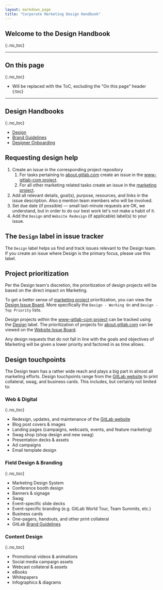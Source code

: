 ```yaml
---
layout: markdown_page
title: "Corporate Marketing Design Handbook"
---
```


## Welcome to the Design Handbook
{:.no_toc}

----

## On this page
{:.no_toc}

* Will be replaced with the ToC, excluding the "On this page" header
{:toc}

----

## Design Handbooks
{:.no_toc}

- [Design](/handbook/marketing/corporate-marketing/design/)  
- [Brand Guidelines](/handbook/marketing/corporate-marketing/design/brand-guidelines/)
- [Designer Onboarding](/handbook/designer-onboarding)

## Requesting design help

1. Create an issue in the corresponding project repository
    1. For tasks pertaining to [about.gitlab.com](https://about.gitlab.com/) create an issue in the [www-gitlab-com project](https://gitlab.com/gitlab-com/www-gitlab-com/issues).
    1. For all other marketing related tasks create an issue in the [marketing project](https://gitlab.com/gitlab-com/marketing/issues).
1. Add all relevant details, goal(s), purpose, resources, and links in the issue description. Also `@` mention team members who will be involved.
1. Set due date (if possible) — small last-minute requests are OK, we understand, but in order to do our best work let's not make a habit of it.
1. Add the `Design` and `Website Redesign` (if applicable) label(s) to your issue.

## The `Design` label in issue tracker

The `Design` label helps us find and track issues relevant to the Design team. If you create an issue where Design is the primary focus, please use this label.

## Project prioritization

Per the Design team's discretion, the prioritization of design projects will be based on the direct impact on Marketing.

To get a better sense of [marketing project](https://gitlab.com/gitlab-com/marketing/issues) prioritization, you can view the [Design Issue Board](https://gitlab.com/gitlab-com/marketing/boards/273272). More specifically the `Design - Working On` and `Design - Top Priority` lists.

Design projects within the [www-gitlab-com project](https://gitlab.com/gitlab-com/www-gitlab-com/issues) can be tracked using the [Design](https://gitlab.com/gitlab-com/www-gitlab-com/issues?label_name%5B%5D=Design) label. The prioritization of projects for [about.gitlab.com](https://about.gitlab.com/) can be viewed on the [Website Issue Board](https://gitlab.com/gitlab-com/www-gitlab-com/boards/349137).

Any design requests that do not fall in line with the goals and objectives of Marketing will be given a lower priority and factored in as time allows.

## Design touchpoints

The Design team has a rather wide reach and plays a big part in almost all marketing efforts. Design touchpoints range from the [GitLab website](https://about.gitlab.com/) to print collateral, swag, and business cards. This includes, but certainly not limited to:

### Web & Digital
{:.no_toc}
- Redesign, updates, and maintenance of the [GitLab website](https://about.gitlab.com/)
- Blog post covers & images
- Landing pages (campaigns, webcasts, events, and feature marketing)
- Swag shop (shop design and new swag)
- Presentation decks & assets
- Ad campaigns
- Email template design

### Field Design & Branding
{:.no_toc}
- Marketing Design System
- Conference booth design
- Banners & signage
- Swag
- Event-specific slide decks
- Event-specific branding (e.g. GitLab World Tour, Team Summits, etc.)
- Business cards
- One-pagers, handouts, and other print collateral
- GitLab [Brand Guidelines](/handbook/marketing/corporate-marketing/design/brand-guidelines/)

### Content Design
{:.no_toc}
- Promotional videos & animations
- Social media campaign assets
- Webcast collateral & assets
- eBooks
- Whitepapers
- Infographics & diagrams
